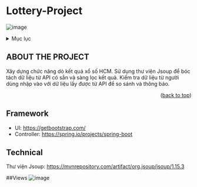 # Lottery-Project
![image](https://user-images.githubusercontent.com/83264542/215263151-e83a5f22-4bd3-4142-96ba-22cea22b2ed5.png)

<!-- TABLE OF CONTENTS -->
<details>
  <summary>Mục lục</summary>
  <ol>
    <li><a href="#ABOUT THE PROJECT">Thông tin dự án</a></li>
    <li><a href="#Framework">Công nghệ sử dụng</a></li>
    <li><a href="#Technical">Kỹ thuật xử lí</a></li>
    <li><a href="#Views">Giao diện trang web</a></li>
    <li><a href="#Controller">Xử lí dữ liệu</a></li>
  </ol>
</details>



<!-- ABOUT THE PROJECT -->
## ABOUT THE PROJECT
Xây dựng chức năng dò kết quả xổ số HCM.
Sử dụng thư viện Jsoup để bóc tách dữ liệu từ API có sẳn và sàng lọc kết quả.
Kiểm tra dữ liệu từ người dùng nhập vào với dữ liệu lấy được từ API để so sánh và thông báo.

<p align="right">(<a href="#readme-top">back to top</a>)</p>

## Framework

* UI: https://getbootstrap.com/
* Controller: https://spring.io/projects/spring-boot

## Technical
Thư viện Jsoup: https://mvnrepository.com/artifact/org.jsoup/jsoup/1.15.3

##Views
![image](https://user-images.githubusercontent.com/83264542/215264021-fdf3ca76-a1a9-4132-aeb3-76bf23aed4f7.png)
